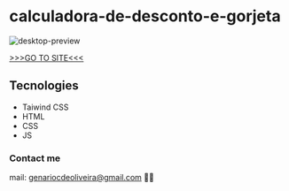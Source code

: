 # calculadora-de-desconto-e-gorjeta

![desktop-preview](https://user-images.githubusercontent.com/53302984/205729249-06d688e5-955c-49a7-a5ae-cd07fa9a413b.jpg)


[>>>GO TO SITE<<<](https://genariocoliveira.github.io/calculadora-de-desconto-e-gorjeta/)

## Tecnologies

- Taiwind CSS
- HTML
- CSS
- JS

### Contact me

mail: genariocdeoliveira@gmail.com 🚀👋
